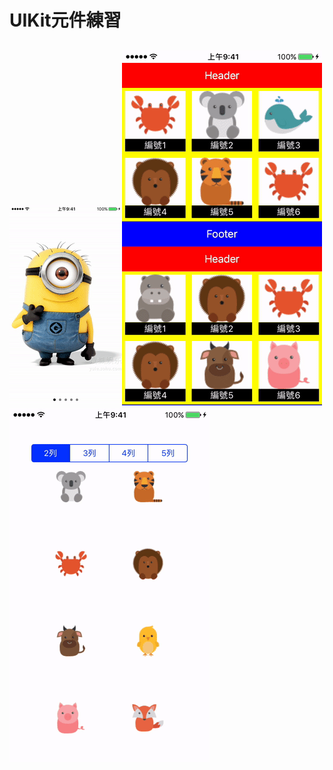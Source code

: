 # UIKit元件練習 
![image](ScrollView.gif)![image](CollectionView.gif)![image](動物排列.gif)
--------------------------

